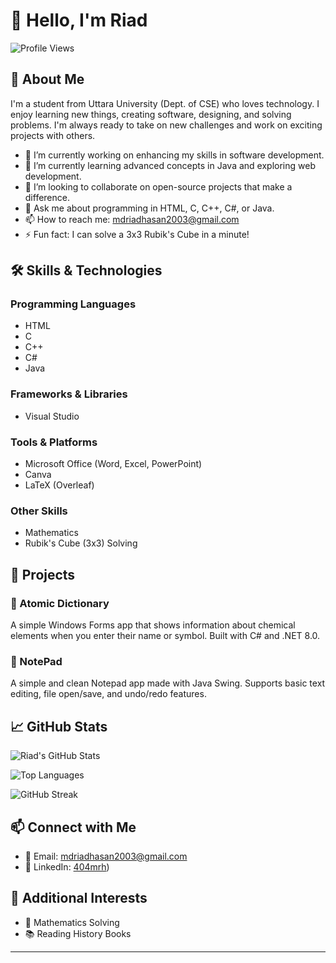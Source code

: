 # 👋 Hello, I'm Riad

![Profile Views](https://komarev.com/ghpvc/?username=Riad&color=blue)

## 🚀 About Me

I'm a student from Uttara University (Dept. of CSE) who loves technology. I enjoy learning new things, creating software, designing, and solving problems. I'm always ready to take on new challenges and work on exciting projects with others.

- 🔭 I’m currently working on enhancing my skills in software development.
- 🌱 I’m currently learning advanced concepts in Java and exploring web development.
- 👯 I’m looking to collaborate on open-source projects that make a difference.
- 💬 Ask me about programming in HTML, C, C++, C#, or Java.
- 📫 How to reach me: [mdriadhasan2003@gmail.com](mailto:mdriadhasan2003@gmail.com)
- ⚡ Fun fact: I can solve a 3x3 Rubik's Cube in a minute!

## 🛠️ Skills & Technologies

### Programming Languages
- HTML
- C
- C++
- C#
- Java

### Frameworks & Libraries
- Visual Studio

### Tools & Platforms
- Microsoft Office (Word, Excel, PowerPoint)
- Canva
- LaTeX (Overleaf)

### Other Skills
- Mathematics
- Rubik's Cube (3x3) Solving

## 📂 Projects

### 🔹 Atomic Dictionary
A simple Windows Forms app that shows information about chemical elements when you enter their name or symbol. Built with C# and .NET 8.0.

### 🔹 NotePad
A simple and clean Notepad app made with Java Swing. Supports basic text editing, file open/save, and undo/redo features.

## 📈 GitHub Stats

![Riad's GitHub Stats](https://github-readme-stats.vercel.app/api?username=Riad&show_icons=true&theme=radical)

![Top Languages](https://github-readme-stats.vercel.app/api/top-langs/?username=Riad&layout=compact&theme=radical)

![GitHub Streak](https://github-readme-streak-stats.herokuapp.com/?user=Riad&theme=radical)

## 📫 Connect with Me

- 📧 Email: [mdriadhasan2003@gmail.com](mailto:mdriadhasan2003@gmail.com)
- 💼 LinkedIn: [404mrh](https://www.linkedin.com/in/404mrh/))
<!-- - 🌐 Personal Website: Coming Soon -->
<!-- - 🐦 Twitter: Coming Soon -->

## 🎯 Additional Interests

- 🧩 Mathematics Solving
- 📚 Reading History Books

---

